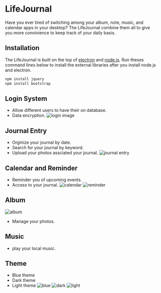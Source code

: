 # LifeJournal
Have you ever tired of switching among your album, note, music, and calendar apps in your desktop? The LifeJournal combine them all to give you more convinience to keep track of your daily basis. 

## Installation
The LifeJournal is built on the top of [electron](https://electronjs.org/docs/tutorial/installation) and [node.js](https://nodejs.org/en/download/). Run theses command lines below to install the external libraries after you install node.js and electron.

```bash
npm install jquery
npm install bootstrap
```

## Login System
* Allow different users to have their on database.
* Data encryption.
![login image](./image/login.png)

## Journal Entry
* Orginize your journal by date.
* Search for your journal by keyword.
* Upload your photos assciated your journal.
![journal entry](./image/journalEntry.png)

## Calendar and Reminder
* Reminder you of upcoming events.
* Access to your journal.
![calendar](./image/calendar.png)
![reminder](./image/reminder.png)

## Album
![album](./image/album.png)
* Manage your photos.

## Music
* play your local music.

## Theme
* Blue theme
* Dark theme
* Light theme
![blue](./image/blueTheme.png)
![dark](./image/darkTheme.png)
![light](./image/lightTheme.png)



